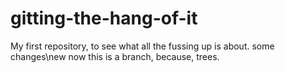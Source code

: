 # gitting-the-hang-of-it
My first repository, to see what all the fussing up is about.
some changes\new
now this is a branch, because, trees.